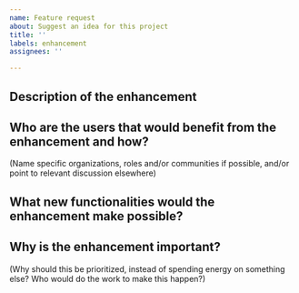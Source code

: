 ```yaml
---
name: Feature request
about: Suggest an idea for this project
title: ''
labels: enhancement
assignees: ''

---
```


## Description of the enhancement

## Who are the users that would benefit from the enhancement and how?

(Name specific organizations, roles and/or communities if possible, and/or point to relevant discussion elsewhere)

## What new functionalities would the enhancement make possible?

## Why is the enhancement important?

(Why should this be prioritized, instead of spending energy on something else? Who would do the work to make this happen?)
